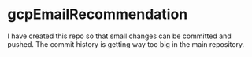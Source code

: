 # gcpEmailRecommendation
I have created this repo so that small changes can be committed and pushed. The commit history is getting way too big in the main repository.
